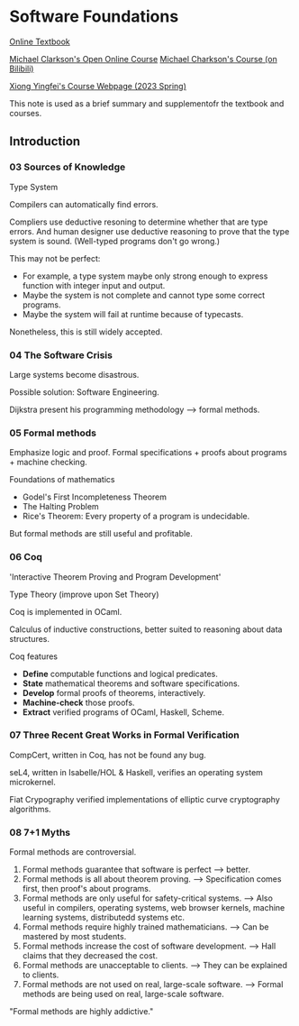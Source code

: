 # Software Foundations

[Online Textbook](https://softwarefoundations.cis.upenn.edu/lf-current/index.html)

[Michael Clarkson's Open Online Course](https://www.youtube.com/watch?v=BGg-gxhsV4E)
[Michael Charkson's Course (on Bilibili)](https://www.bilibili.com/video/BV1kd4y1t7bw/)

[Xiong Yingfei's Course Webpage (2023 Spring)](https://xiongyingfei.github.io/SF/2023/lectures.html)

This note is used as a brief summary and supplementofr the textbook and courses.

## Introduction

### 03 Sources of Knowledge
Type System

Compilers can automatically find errors.

Compliers use deductive resoning to determine whether that are type errors.
And human designer use deductive reasoning to prove that the type system is sound. (Well-typed programs don't go wrong.)


This may not be perfect:
- For example, a type system maybe only strong enough to express function with integer input and output.
- Maybe the system is not complete and cannot type some correct programs.
- Maybe the system will fail at runtime because of typecasts.

Nonetheless, this is still widely accepted.


### 04 The Software Crisis

Large systems become disastrous.

Possible solution: Software Engineering.

Dijkstra present his programming methodology --> formal methods.

### 05 Formal methods

Emphasize logic and proof. 
Formal specifications + proofs about programs + machine checking.

Foundations of mathematics
- Godel's First Incompleteness Theorem
- The Halting Problem
- Rice's Theorem: Every property of a program is undecidable.

But formal methods are still useful and profitable.

### 06 Coq

'Interactive Theorem Proving and Program Development'

Type Theory (improve upon Set Theory)

Coq is implemented in OCaml.

Calculus of inductive constructions, better suited to reasoning about data structures.

Coq features
- **Define** computable functions and logical predicates.
- **State** mathematical theorems and software specifications.
- **Develop** formal proofs of theorems, interactively.
- **Machine-check** those proofs.
- **Extract** verified programs of OCaml, Haskell, Scheme.

<!-- insert PPT P25 -->

### 07 Three Recent Great Works in Formal Verification

CompCert, written in Coq, has not be found any bug.

seL4, written in Isabelle/HOL & Haskell, verifies an operating system microkernel.

Fiat Crypography verified implementations of elliptic curve cryptography algorithms.

### 08 7+1 Myths

Formal methods are controversial.


1. Formal methods guarantee that software is perfect --> better.
2. Formal methods is all about theorem proving. --> Specification comes first, then proof's about programs.
3. Formal methods are only useful for safety-critical systems. --> Also useful in compilers, operating systems, web browser kernels, machine learning systems, distributedd systems etc.
4. Formal methods require highly trained mathematicians. --> Can be mastered by most students.
5. Formal methods increase the cost of software development. --> Hall claims that they decreased the cost.
6. Formal methods are unacceptable to clients. --> They can be explained to clients.
7. Formal methods are not used on real, large-scale software. --> Formal methods are being used on real, large-scale software.

"Formal methods are highly addictive."




